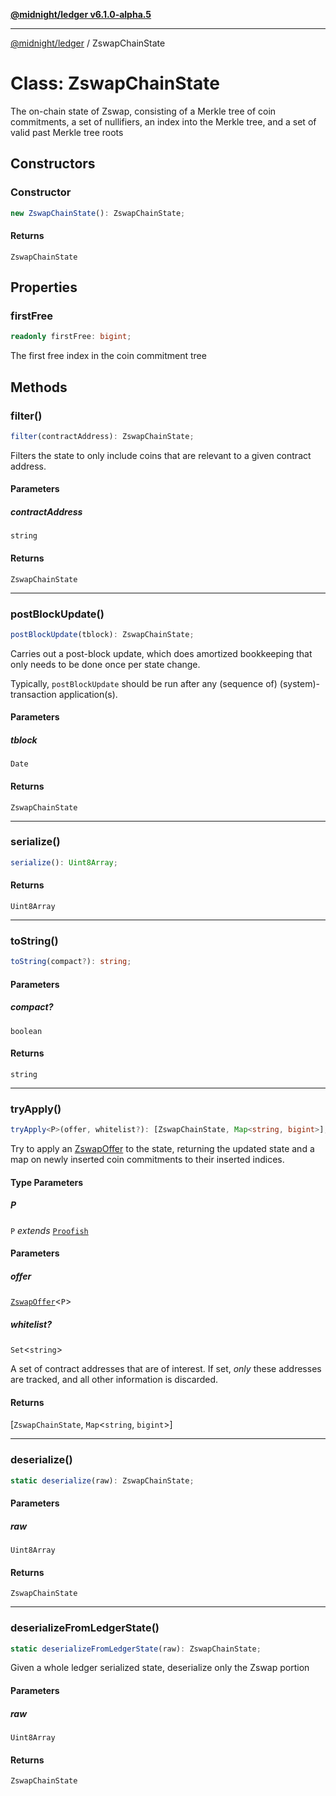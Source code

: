 [**@midnight/ledger v6.1.0-alpha.5**](../README.md)

***

[@midnight/ledger](../globals.md) / ZswapChainState

# Class: ZswapChainState

The on-chain state of Zswap, consisting of a Merkle tree of coin
commitments, a set of nullifiers, an index into the Merkle tree, and a set
of valid past Merkle tree roots

## Constructors

### Constructor

```ts
new ZswapChainState(): ZswapChainState;
```

#### Returns

`ZswapChainState`

## Properties

### firstFree

```ts
readonly firstFree: bigint;
```

The first free index in the coin commitment tree

## Methods

### filter()

```ts
filter(contractAddress): ZswapChainState;
```

Filters the state to only include coins that are relevant to a given
contract address.

#### Parameters

##### contractAddress

`string`

#### Returns

`ZswapChainState`

***

### postBlockUpdate()

```ts
postBlockUpdate(tblock): ZswapChainState;
```

Carries out a post-block update, which does amortized bookkeeping that
only needs to be done once per state change.

Typically, `postBlockUpdate` should be run after any (sequence of)
(system)-transaction application(s).

#### Parameters

##### tblock

`Date`

#### Returns

`ZswapChainState`

***

### serialize()

```ts
serialize(): Uint8Array;
```

#### Returns

`Uint8Array`

***

### toString()

```ts
toString(compact?): string;
```

#### Parameters

##### compact?

`boolean`

#### Returns

`string`

***

### tryApply()

```ts
tryApply<P>(offer, whitelist?): [ZswapChainState, Map<string, bigint>];
```

Try to apply an [ZswapOffer](ZswapOffer.md) to the state, returning the updated state
and a map on newly inserted coin commitments to their inserted indices.

#### Type Parameters

##### P

`P` *extends* [`Proofish`](../type-aliases/Proofish.md)

#### Parameters

##### offer

[`ZswapOffer`](ZswapOffer.md)\<`P`\>

##### whitelist?

`Set`\<`string`\>

A set of contract addresses that are of interest. If
set, *only* these addresses are tracked, and all other information is
discarded.

#### Returns

\[`ZswapChainState`, `Map`\<`string`, `bigint`\>\]

***

### deserialize()

```ts
static deserialize(raw): ZswapChainState;
```

#### Parameters

##### raw

`Uint8Array`

#### Returns

`ZswapChainState`

***

### deserializeFromLedgerState()

```ts
static deserializeFromLedgerState(raw): ZswapChainState;
```

Given a whole ledger serialized state, deserialize only the Zswap portion

#### Parameters

##### raw

`Uint8Array`

#### Returns

`ZswapChainState`
